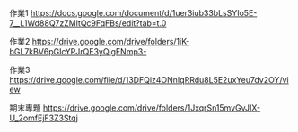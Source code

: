 作業1 https://docs.google.com/document/d/1uer3iub33bLsSYIo5E-7__L1Wd88Q7zZMltQc9FqFBs/edit?tab=t.0 

作業2 https://drive.google.com/drive/folders/1jK-bGL7kBV6pGIcYRJrQE3yQigFNmp3- 

作業3 https://drive.google.com/file/d/13DFQiz4ONnIqRRdu8L5E2uxYeu7dv2OY/view

期末專題 https://drive.google.com/drive/folders/1JxqrSn15mvGvJIX-U_2omfEjF3Z3Stqj
